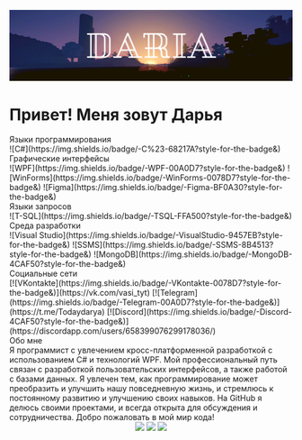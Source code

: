 ![Header](https://github.com/Todaydarya/Todaydarya/blob/main/image/Todaydarya.png)

<h1>Привет! Меня зовут Дарья</h1>

<div>Языки программирования</div>
![C#](https://img.shields.io/badge/-C%23-68217A?style-for-the-badge&)

<div>Графические интерфейсы</div>
![WPF](https://img.shields.io/badge/-WPF-00A0D7?style-for-the-badge&)
![WinForms](https://img.shields.io/badge/-WinForms-0078D7?style-for-the-badge&)
![Figma](https://img.shields.io/badge/-Figma-BF0A30?style-for-the-badge&)

<div>Языки запросов</div>
![T-SQL](https://img.shields.io/badge/-TSQL-FFA500?style-for-the-badge&)

<div>Среда разработки</div>
![Visual Studio](https://img.shields.io/badge/-VisualStudio-9457EB?style-for-the-badge&)
![SSMS](https://img.shields.io/badge/-SSMS-8B4513?style-for-the-badge&)
![MongoDB](https://img.shields.io/badge/-MongoDB-4CAF50?style-for-the-badge&)

<div>Социальные сети</div>
[![VKontakte](https://img.shields.io/badge/-VKontakte-0078D7?style-for-the-badge&)](https://vk.com/vasi_tyt)
[![Telegram](https://img.shields.io/badge/-Telegram-00A0D7?style-for-the-badge&)](https://t.me/Todaydarya)
[![Discord](https://img.shields.io/badge/-Discord-4CAF50?style-for-the-badge&)](https://discordapp.com/users/658399076299178036/)

<div>Обо мне</div>
Я программист с увлечением кросс-платформенной разработкой с использованием C# и технологий WPF. Мой профессиональный путь связан с разработкой пользовательских интерфейсов, а также работой с базами данных. Я увлечен тем, как программирование может преобразить и улучшить нашу повседневную жизнь, и стремлюсь к постоянному развитию и улучшению своих навыков. На GitHub я делюсь своими проектами, и всегда открыта для обсуждения и сотрудничества. Добро пожаловать в мой мир кода! 

<div id="stat" align="center">
	<img src="https://github-profile-summary-cards.vercel.app/api/cards/profile-details?username=Todaydarya&theme=github_dark">
	<img src="https://github-profile-summary-cards.vercel.app/api/cards/most-commit-language?username=Todaydarya&theme=github_dark">
	<img src="https://github-profile-summary-cards.vercel.app/api/cards/repos-per-language?username=Todaydarya&theme=github_dark">
</div>
